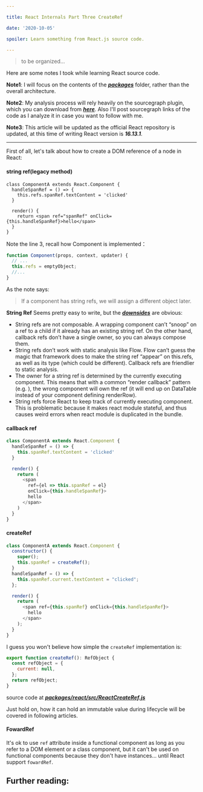 ```yaml
---

title: React Internals Part Three CreateRef

date: '2020-10-05'

spoiler: Learn something from React.js source code.

---
```


> to be organized...

Here are some notes I took while learning React source code. 

**Note1**: I will focus on the contents of the [_**packages**_](https://sourcegraph.com/github.com/facebook/react/-/tree/packages) folder, rather than the overall architecture.

**Note2**: My analysis process will rely heavily on the sourcegraph plugin, which you can download from [_**here**_](https://docs.sourcegraph.com/integration/browser_extension). Also I'll post sourcegraph links of the code as I analyze it in case you want to follow with me.

**Note3**: This article will be updated as the official React repository is updated, at this time of writing React version is _**16.13.1**_.

***

First of all, let's talk about how to create a DOM reference of a node in React:

#### string ref(legacy method)

```js{3}
class ComponentA extends React.Component {
  handleSpanRef = () => {
    this.refs.spanRef.textContent = 'clicked'
  }

  render() {
    return <span ref="spanRef" onClick={this.handleSpanRef}>hello</span>
  }
}
```

Note the line 3, recall how Component is implemented：

```js
function Component(props, context, updater) {
  // ...
  this.refs = emptyObject;
  //...
}
```
As the note says:
> If a component has string refs, we will assign a different object later.

**String Ref** Seems pretty easy to write, but the [_**downsides**_](https://news.ycombinator.com/edit?id=12093234) are obvious:
  - String refs are not composable. A wrapping component can’t “snoop” on a ref to a child if it already has an existing string ref. On the other hand, callback refs don’t have a single owner, so you can always compose them.
  - String refs don’t work with static analysis like Flow. Flow can’t guess the magic that framework does to make the string ref “appear” on this.refs, as well as its type (which could be different). Callback refs are friendlier to static analysis.
  - The owner for a string ref is determined by the currently executing component. This means that with a common “render callback” pattern (e.g. <DataTable renderRow={this.renderRow} />), the wrong component will own the ref (it will end up on DataTable instead of your component defining renderRow).
  - String refs force React to keep track of currently executing component. This is problematic because it makes react module stateful, and thus causes weird errors when react module is duplicated in the bundle.


#### callback ref

```js
class ComponentA extends React.Component {
  handleSpanRef = () => {
    this.spanRef.textContent = 'clicked'
  }

  render() {
    return (
      <span 
        ref={el => this.spanRef = el} 
        onClick={this.handleSpanRef}>
        hello
      </span>
    )
  }
}
```
#### createRef


```js
class ComponentA extends React.Component {
  constructor() {
    super();
    this.spanRef = createRef();
  }
  handleSpanRef = () => {
    this.spanRef.current.textContent = "clicked";
  };

  render() {
    return (
      <span ref={this.spanRef} onClick={this.handleSpanRef}>
        hello
      </span>
    );
  }
}
```
I guess you won't believe how simple the `createRef` implementation is:

```js
export function createRef(): RefObject {
  const refObject = {
    current: null,
  };
  return refObject;
}
```
source code at [_**packages/react/src/ReactCreateRef.js**_](https://sourcegraph.com/github.com/facebook/react/-/blob/packages/react/src/ReactCreateRef.js?utm_source=share#L14:1)

Just hold on, how it can hold an immutable value during lifecycle will be covered in following articles.

#### FowardRef

It's ok to use `ref` attribute inside a functional component as long as you refer to a DOM element or a class component, but it can't be used on functional components because they don't have instances... until React support `fowardRef`.

Further reading:
---
